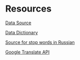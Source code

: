 # Resources

[Data Source](https://www.kaggle.com/vikasg/russian-troll-tweets)

[Data Dictionary](https://developer.twitter.com/en/docs/tweets/data-dictionary/overview/user-object)

[Source for stop words in Russian](https://github.com/stopwords-iso/stopwords-ru)

[Google Translate API](https://pypi.org/project/googletrans/)
